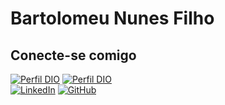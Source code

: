 # Bartolomeu Nunes Filho

## Conecte-se comigo

[![Perfil DIO](https://img.shields.io/badge/-Meu%20Perfil%20na%20DIO-000?style=for-the-badge)](https://web.dio.me/users/BartolomeuNunes/)
[![Perfil DIO](https://img.shields.io/badge/-Meu%20Perfil%20na%20beecrowd-000?style=for-the-badge)](https://www.beecrowd.com.br/judge/pt/profile/54736)  
[![LinkedIn](https://img.shields.io/badge/LinkedIn-000?style=for-the-badge&logo=linkedin&logoColor=fff)](https://www.linkedin.com/in/BartolomeuNunes/)
[![GitHub](https://img.shields.io/badge/GitHub-000?style=for-the-badge&logo=github&logoColor=fff)](https://github.com/bartonunes)
